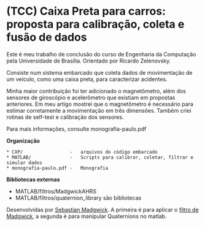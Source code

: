 # (TCC) Caixa Preta para carros: proposta para calibração, coleta e fusão de dados

Este é meu trabalho de conclusão do curso de Engenharia da Computação pela
Universidade de Brasília. Orientado por Ricardo Zelenovsky.

Consiste num sistema embarcado que coleta dados de movimentação de um veículo,
como uma caixa preta, para caracterizar acidentes.

Minha maior contribuição foi ter adicionado o magnetômetro, além dos sensores
de giroscópio e acelerômetro que existiam em propostas anteriores. Em meu artigo
mostrei que o magnetômetro é necessário para estimar corretamente a movimentação 
em três dimensões. Também criei rotinas de self-test e calibração dos sensores.

Para mais informações, consulte monografia-paulo.pdf

**Organização**

```
* CXP/                 -   arquivos do código embarcado
* MATLAB/              -   Scripts para calibrar, coletar, filtrar e simular dados
* monografia-paulo.pdf -   Monografia
```

**Bibliotecas externas**

* MATLAB/filtros/MadgwickAHRS 
* MATLAB/filtros/quaternion_library são bibliotecas

Desenvolvidas por [Sebastian Madgwick](https://x-io.co.uk/open-source-imu-and-ahrs-algorithms/).
A primeira é para aplicar o [filtro de Madgwick](https://www.x-io.co.uk/res/doc/madgwick_internal_report.pdf),
a segunda é para manipular Quaternions no matlab.

